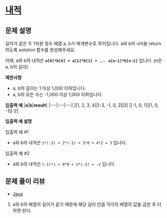 # [내적](https://programmers.co.kr/learn/courses/30/lessons/70128)

## 문제 설명
길이가 같은 두 1차원 정수 배열 a, b가 매개변수로 주어집니다. a와 b의 `내적`을 return 하도록 solution 함수를 완성해주세요.

이때, a와 b의 내적은 **`a[0]*b[0] + a[1]*b[1] + ... a[n-1]*b[n-1]`** 입니다. (n은 a, b의 길이)

**제한사항**
- a, b의 길이는 1 이상 1,000 이하입니다.
- a, b의 모든 수는 -1,000 이상 1,000 이하입니다.

**입출력 예**
|**a**|**b**|**result**|
|---|---|---|
|[1, 2, 3, 4]|[-3, -1, 0, 2]|3|
|[-1, 0, 1]|[1, 0, -1]|-2|

**입출력 예 설명**

입출력 예 #1
- a와 b의 내적은 `1*(-3) + 2*(-1) + 3*0 + 4*2 = 3` 입니다.

입출력 예 #2
- a와 b의 내적은 `(-1)*1 + 0*0 + 1*(-1) = -2` 입니다.

## 문제 풀이 리뷰
- [Java](./Solution.java)
1. a와 b의 배열의 길이가 같기 때문에 해당 길이 만큼 각각의 배열의 값을 곱한 후 더하면 된다.
